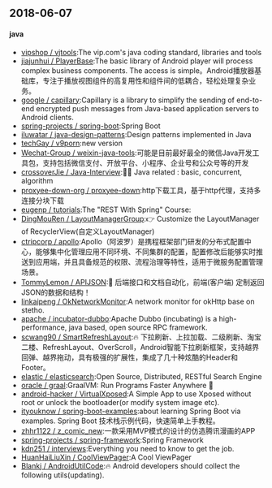 ## 2018-06-07

#### java
* [vipshop / vjtools](https://github.com/vipshop/vjtools):The vip.com's java coding standard, libraries and tools
* [jiajunhui / PlayerBase](https://github.com/jiajunhui/PlayerBase):The basic library of Android player will process complex business components. The access is simple。Android播放器基础库，专注于播放视图组件的高复用性和组件间的低耦合，轻松处理复杂业务。
* [google / capillary](https://github.com/google/capillary):Capillary is a library to simplify the sending of end-to-end encrypted push messages from Java-based application servers to Android clients.
* [spring-projects / spring-boot](https://github.com/spring-projects/spring-boot):Spring Boot
* [iluwatar / java-design-patterns](https://github.com/iluwatar/java-design-patterns):Design patterns implemented in Java
* [techGay / v9porn](https://github.com/techGay/v9porn):new version
* [Wechat-Group / weixin-java-tools](https://github.com/Wechat-Group/weixin-java-tools):可能是目前最好最全的微信Java开发工具包，支持包括微信支付、开放平台、小程序、企业号和公众号等的开发
* [crossoverJie / Java-Interview](https://github.com/crossoverJie/Java-Interview):👨‍🎓 Java related : basic, concurrent, algorithm
* [proxyee-down-org / proxyee-down](https://github.com/proxyee-down-org/proxyee-down):http下载工具，基于http代理，支持多连接分块下载
* [eugenp / tutorials](https://github.com/eugenp/tutorials):The "REST With Spring" Course:
* [DingMouRen / LayoutManagerGroup](https://github.com/DingMouRen/LayoutManagerGroup):👉 Customize the LayoutManager of RecyclerView(自定义LayoutManager)
* [ctripcorp / apollo](https://github.com/ctripcorp/apollo):Apollo（阿波罗）是携程框架部门研发的分布式配置中心，能够集中化管理应用不同环境、不同集群的配置，配置修改后能够实时推送到应用端，并且具备规范的权限、流程治理等特性，适用于微服务配置管理场景。
* [TommyLemon / APIJSON](https://github.com/TommyLemon/APIJSON):🚀 后端接口和文档自动化，前端(客户端) 定制返回JSON的数据和结构！
* [linkaipeng / OkNetworkMonitor](https://github.com/linkaipeng/OkNetworkMonitor):A network monitor for okHttp base on stetho.
* [apache / incubator-dubbo](https://github.com/apache/incubator-dubbo):Apache Dubbo (incubating) is a high-performance, java based, open source RPC framework.
* [scwang90 / SmartRefreshLayout](https://github.com/scwang90/SmartRefreshLayout):🔥 下拉刷新、上拉加载、二级刷新、淘宝二楼、RefreshLayout、OverScroll，Android智能下拉刷新框架，支持越界回弹、越界拖动，具有极强的扩展性，集成了几十种炫酷的Header和 Footer。
* [elastic / elasticsearch](https://github.com/elastic/elasticsearch):Open Source, Distributed, RESTful Search Engine
* [oracle / graal](https://github.com/oracle/graal):GraalVM: Run Programs Faster Anywhere 🚀
* [android-hacker / VirtualXposed](https://github.com/android-hacker/VirtualXposed):A Simple App to use Xposed without root or unlock the bootloader(or modify system image etc).
* [ityouknow / spring-boot-examples](https://github.com/ityouknow/spring-boot-examples):about learning Spring Boot via examples. Spring Boot 技术栈示例代码，快速简单上手教程。
* [zhhr1122 / z_comic_new](https://github.com/zhhr1122/z_comic_new):一款采用MVP模式的设计的仿造腾讯漫画的APP
* [spring-projects / spring-framework](https://github.com/spring-projects/spring-framework):Spring Framework
* [kdn251 / interviews](https://github.com/kdn251/interviews):Everything you need to know to get the job.
* [HuanHaiLiuXin / CoolViewPager](https://github.com/HuanHaiLiuXin/CoolViewPager):A Cool ViewPager
* [Blankj / AndroidUtilCode](https://github.com/Blankj/AndroidUtilCode):🔥 Android developers should collect the following utils(updating).
